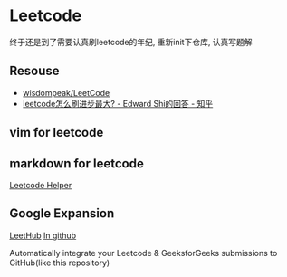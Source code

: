 # Leetcode

终于还是到了需要认真刷leetcode的年纪, 重新init下仓库, 认真写题解

## Resouse

- [wisdompeak/LeetCode](https://github.com/wisdompeak/LeetCode)
- [leetcode怎么刷进步最大? - Edward Shi的回答 - 知乎](https://www.zhihu.com/question/278552967/answer/2491082815)

## vim for leetcode

## markdown for leetcode

[Leetcode Helper](https://chrome.google.com/webstore/detail/leetcode-helper/gleoepapfjkpcijfmchfabbnldejdnoj/related?hl=zh-CN)

## Google Expansion

[LeetHub](https://chrome.google.com/webstore/detail/leethub/aciombdipochlnkbpcbgdpjffcfdbggi)
[In github](https://github.com/QasimWani/LeetHub)

Automatically integrate your Leetcode & GeeksforGeeks submissions to GitHub(like this repository)
